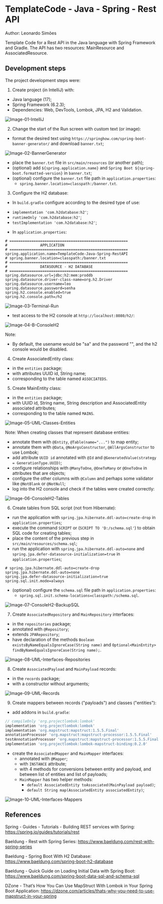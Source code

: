 # TemplateCode - Java - Spring - Rest API
Author: Leonardo Simões

Template Code for a Rest API in the Java language with Spring Framework and Gradle.
The API has two resources: MainResource and AssociatedResource.


## Development steps
The project development steps were:

1. Create project (in IntelliJ) with:
- Java language (17);
- Spring Framework (6.2.3);
- Dependencies: Web, DevTools, Lombok, JPA, H2 and Validation.

![Image-01-IntelliJ](images/Image-01-IntelliJ.png)

2. Change the start of the Run screen with custom text (or image):
- format the desired text using `https://springhow.com/spring-boot-banner-generator/` and download `banner.txt`;

![Image-02-BannerGenerator](images/Image-02-BannerGenerator.png)

- place the `banner.txt` file in `src/main/resources` (or another path);
- (optional) add `${spring.application.name}` and `Spring Boot ${spring-boot.formatted-version}` in `banner.txt`;
- (optional) configure the `banner.txt` file path in `application.properties`:
    * `spring.banner.location=classpath:/banner.txt`.

3. Configure the H2 database:
- In `build.gradle` configure according to the desired type of use:
* `implementation 'com.h2database:h2'`;
* `runtimeOnly 'com.h2database:h2'`;
* `testImplementation 'com.h2database:h2'`;
- In `application.properties`:

```properties
# ======================================================
#               APPLICATION
# ======================================================
spring.application.name=TemplateCode-Java-Spring-RestAPI
# spring.banner.location=classpath:/banner.txt
# ======================================================
#               DATASOURCE - H2 DATABASE
# ======================================================
spring.datasource.url=jdbc:h2:mem:proddb
spring.datasource.driver-class-name=org.h2.Driver
spring.datasource.username=leo
spring.datasource.password=senha
spring.h2.console.enabled=true
spring.h2.console.path=/h2
```

![Image-03-Terminal-Run](images/Image-03-Terminal-Run.png)

- test access to the H2 console at `http://localhost:8080/h2/`:

![Image-04-B-ConsoleH2](images/Image-04-B-ConsoleH2.png)

Note:
- By default, the usename would be "sa" and the password "", and the h2 console would be disabled.

4. Create AssociatedEntity class:
- in the `entities` package;
- with attributes UUID id, String name;
- corresponding to the table named `ASSOCIATEDS`.

5. Create MainEntity class:
- in the `entities` package;
- with UUID id, String name, String description and AssociatedEntity associated attributes;
- corresponding to the table named `MAINS`.

![Image-05-UML-Classes-Entities](images/Image-05-UML-Classes-Entities.png)

Note: When creating classes that represent database entities:
- annotate them with `@Entity`, `@Table(name="...")` to map entity;
- annotate them with `@Data`, `@NoArgsConstructor`, `@AllArgsConstructor` to use Lombok;
- add attribute `UUID id` annotated with `@Id` and `@GeneratedValue(strategy = GenerationType.UUID)`;
- configure relationships with `@ManyToOne`, `@OneToMany` or `@OneToOne` in attributes that are objects;
- configure the other columns with `@Column` and perhaps some validator like `@NotBlank` or `@NotNull`;
- log into the H2 console and check if the tables were created correctly:

![Image-06-ConsoleH2-Tables](images/Image-06-ConsoleH2-Tables.png)

6. Create tables from SQL script (not from Hibernate):
- run the application with `spring.jpa.hibernate.ddl-auto=create-drop` in `application.properties`;
- execute the command `SCRIPT` or (`SCRIPT TO 'D:/schema.sql'`) to obtain SQL code for creating tables;
- place the content of the previous step in `src/main/resources/schema.sql`;
- run the application with `spring.jpa.hibernate.ddl-auto=none` and
  `spring.jpa.defer-datasource-initialization=true` in `application.properties`;

```properties
# spring.jpa.hibernate.ddl-auto=create-drop
spring.jpa.hibernate.ddl-auto=none
spring.jpa.defer-datasource-initialization=true
spring.sql.init.mode=always
```

- (optional) configure the `schema.sql` file path in `application.properties`:
  * `spring.sql.init.schema-locations=classpath:/schema.sql`.

![Image-07-ConsoleH2-BackupSQL](images/Image-07-ConsoleH2-BackupSQL.png)

7. Create `AssociatedRepository` and `MainRepository` interfaces:
- in the `repositories` package;
- annotated with `@Repository`;
- extends `JPARepository`;
- have declaration of the methods `Boolean existsByNameEqualsIgnoreCase(String name)` and
  `Optional<MainEntity> findByNameEqualsIgnoreCase(String name);`.

![Image-08-UML-Interfaces-Repositories](images/Image-08-UML-Interfaces-Repositories.png)

8. Create `AssociatedPayload` and `MainPayload` records:
- in the `records` package;
- with a constructor without arguments;

![Image-09-UML-Records](images/Image-09-UML-Records.png)

9. Create mappers between records ("payloads") and classes ("entities"):
- add addons in `build.gradle`:

```groovy
// compileOnly 'org.projectlombok:lombok'
implementation 'org.projectlombok:lombok'
implementation 'org.mapstruct:mapstruct:1.5.5.Final'
annotationProcessor 'org.mapstruct:mapstruct-processor:1.5.5.Final'
testAnnotationProcessor 'org.mapstruct:mapstruct-processor:1.5.5.Final'
implementation 'org.projectlombok:lombok-mapstruct-binding:0.2.0'
```

- create the `AssociatedMapper` and `MainMapper` interfaces:
  * annotated with `@Mapper`;
  * with `INSTANCE` attribute;
  * with 4 methods for conversions between entity and payload, and between list of entities and list of payloads;
  * `MainMapper` has two helper methods:
    * `default AssociatedEntity toAssociated(MainPayload payload)`;
    * `default String map(AssociatedEntity associatedEntity)`;

![Image-10-UML-Interfaces-Mappers](images/Image-10-UML-Interfaces-Mappers.png)


## References
Spring - Guides - Tutorials - Building REST services with Spring:
https://spring.io/guides/tutorials/rest

Baeldung - Rest with Spring Series:
https://www.baeldung.com/rest-with-spring-series

Baeldung - Spring Boot With H2 Database:
https://www.baeldung.com/spring-boot-h2-database

Baeldung - Quick Guide on Loading Initial Data with Spring Boot:
https://www.baeldung.com/spring-boot-data-sql-and-schema-sql

DZone - That’s How You Can Use MapStruct With Lombok in Your Spring Boot Application:
https://dzone.com/articles/thats-why-you-need-to-use-mapstruct-in-your-spring